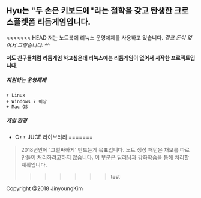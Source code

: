 ## Hyu는 "두 손은 키보드에"라는 철학을 갖고 탄생한 크로스플렛폼 리듬게임입니다.

<<<<<<< HEAD
저는 노트북에 리눅스 운영체제를 사용하고 있습니다. 
_결코 돈이 없어서 그렇습니다. ^^_

**저도 친구들처럼 리듬게임 하고싶은데 리눅스에는 리듬게임이 없어서 시작한 프로젝트입니다**.


##### 지원하는 운영체제
	+ Linux 
	+ Windows 7 이상
	+ Mac OS

##### 개발 환경
* C++ JUCE 라이브러리
=======
> 2018년안에  '그럴싸하게' 만드는게 목표입니다.
노트 생성 패턴은 채보를 따로 만들어 처리하려고하지 않습니다. 이 부분은 딥러닝과 강화학습을 통해 처리할 계획입니다.
>>>>>>> test

Copyright @2018 JinyoungKim
